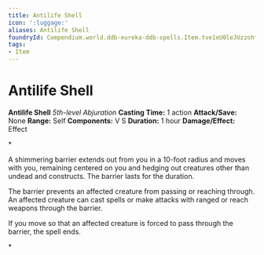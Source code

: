 ```yaml
---
title: Antilife Shell
icon: ':luggage:'
aliases: Antilife Shell
foundryId: Compendium.world.ddb-eureka-ddb-spells.Item.tve1eU0leJUzzohf
tags:
- Item
---
```


# Antilife Shell

**Antilife Shell**
_5th-level Abjuration_
**Casting Time:** 1 action
**Attack/Save:** None
**Range:** Self
**Components:** V S
**Duration:** 1 hour
**Damage/Effect:** Effect

*<p>A shimmering barrier extends out from you in a 10-foot radius and moves with you, remaining centered on you and hedging out creatures other than undead and constructs. The barrier lasts for the duration.

The barrier prevents an affected creature from passing or reaching through. An affected creature can cast spells or make attacks with ranged or reach weapons through the barrier.

If you move so that an affected creature is forced to pass through the barrier, the spell ends.</p>*